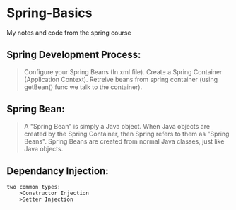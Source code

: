 # Spring-Basics
My notes and code from the spring course

## Spring Development Process:
>Configure your Spring Beans (In xml file).
>Create a Spring Container (Application Context).
>Retreive beans from spring container (using getBean() func we talk to the container).

## Spring Bean:
>A "Spring Bean" is simply a Java object.
>When Java objects are created by the Spring Container, then Spring refers to them as "Spring Beans".
>Spring Beans are created from normal Java classes, just like Java objects.

## Dependancy Injection:
    two common types:
        >Constructor Injection
        >Setter Injection